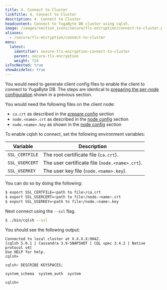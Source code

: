 ```yaml
---
title: 4. Connect to Cluster
linkTitle: 4. Connect to Cluster
description: 4. Connect to Cluster
headcontent: Connect to YugaByte DB cluster using cqlsh.
image: /images/section_icons/secure/tls-encryption/connect-to-cluster.png
aliases:
  - /secure/tls-encryption/connect-to-cluster
menu:
  latest:
    identifier: secure-tls-encryption-connect-to-cluster
    parent: secure-tls-encryption
    weight: 724
isTocNested: true
showAsideToc: true
---
```


You would need to generate client config files to enable the client to connect to YugaByte DB. The steps are identical to [preparing the per-node configuration](../prepare-nodes/#generate-per-node-config) shown in a previous section.

You would need the following files on the client node:

* `ca.crt` as described in the [prepare config](../prepare-nodes/#generate-root-config) section
* `node.<name>.crt` as described in the [node config](../prepare-nodes/#generate-private-key-for-each-node) section
* `node.<name>.key` as shown in the [node config](../prepare-nodes/#generate-private-key-for-each-node) section


To enable cqlsh to connect, set the following environment variables:

Variable       | Description                  |
---------------|------------------------------|
`SSL_CERTFILE` | The root certificate file (`ca.crt`). |
`SSL_USERCERT` | The user certificate file  (`node.<name>.crt`). |
`SSL_USERKEY`  | The user key file (`node.<name>.key`).  |


You can do so by doing the following:

```sh
$ export SSL_CERTFILE=<path to file>/ca.crt
$ export SSL_USERCERT=<path to file>/node.<name>.crt
$ export SSL_USERKEY=<path to file>/node.<name>.key
```

Next connect using the `--ssl` flag.

```sh
$ ./bin/cqlsh --ssl
```

You should see the following output:
```
Connected to local cluster at X.X.X.X:9042.
[cqlsh 5.0.1 | Cassandra 3.9-SNAPSHOT | CQL spec 3.4.2 | Native protocol v4]
Use HELP for help.
cqlsh>
```
```sql
cqlsh> DESCRIBE KEYSPACES;
```
```
system_schema  system_auth  system

cqlsh>
```
